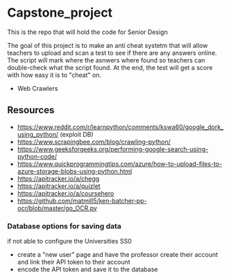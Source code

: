 # Capstone_project
This is the repo that will hold the code for Senior Design

The goal of this project is to make an anti cheat systetm that will allow teachers to upload and scan a test to see if there are any answers online.
The script will mark where the asnwers where found so teachers can double-check what the script found.
At the end, the test will get a score with how easy it is to "cheat" on.

* Web Crawlers

## Resources
- https://www.reddit.com/r/learnpython/comments/kswa60/google_dork_using_python/    (exploit DB)
- https://www.scrapingbee.com/blog/crawling-python/
- https://www.geeksforgeeks.org/performing-google-search-using-python-code/
- https://www.quickprogrammingtips.com/azure/how-to-upload-files-to-azure-storage-blobs-using-python.html
- https://apitracker.io/a/chegg
- https://apitracker.io/a/quizlet
- https://apitracker.io/a/coursehero
- https://github.com/matmill5/ken-batcher-pp-ocr/blob/master/go_OCR.py




### Database options for saving data
if not able to configure the Universities SS0
- create a "new user" page and have the professor create their account and link their API token to their account
- encode the API token and save it to the database

